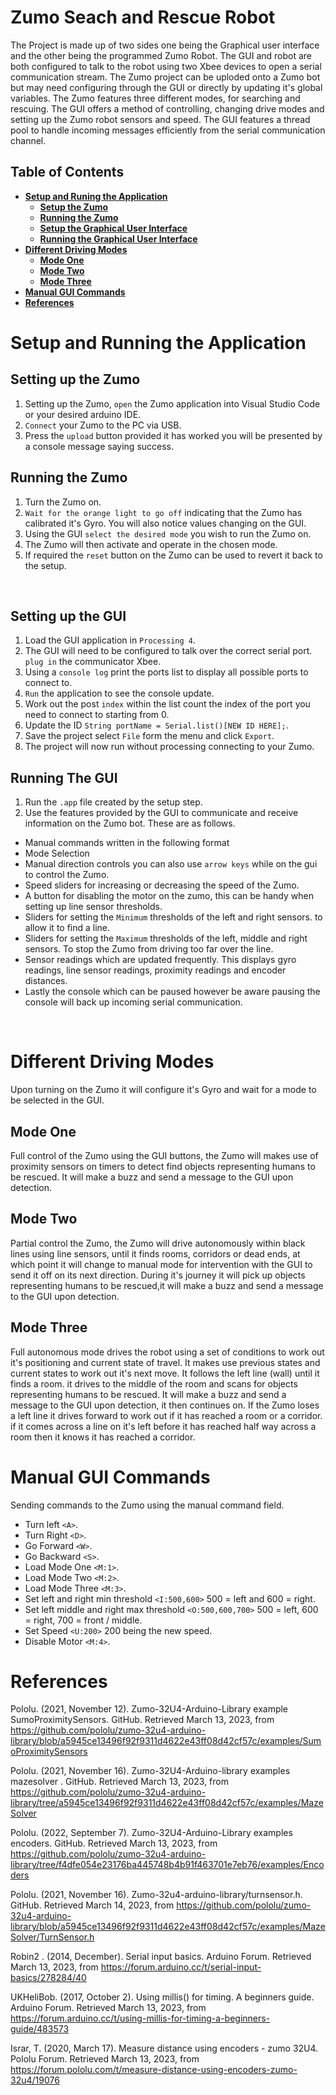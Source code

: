 # Zumo Seach and Rescue Robot
The Project is made up of two sides one being the Graphical user interface and the other being the programmed Zumo Robot. The GUI and robot are both configured to talk to the robot using two Xbee devices to open a serial communication stream. The Zumo project can be uploded onto a Zumo bot but may need configuring through the GUI or directly by updating it's global variables. The Zumo features three different modes, for searching and rescuing. The GUI offers a method of controlling, changing drive modes and setting up the Zumo robot sensors and speed. The GUI features a thread pool to handle incoming messages efficiently from the serial communication channel.


## **Table of Contents**
- [**Setup and Runing the Application**](#setup-and-running-the-application)
    - [**Setup the Zumo**](#setting-up-the-zumo)
    - [**Running the Zumo**](#running-the-zumo)
    - [**Setup the Graphical User Interface**](#setting-up-the-gui)
    - [**Running the Graphical User Interface**](#running-the-gui)
- [**Different Driving Modes**](#different-driving-modes)
    - [**Mode One**](#mode-one)
    - [**Mode Two**](#mode-two)
    - [**Mode Three**](#mode-three)
- [**Manual GUI Commands**](#manual-gui-commands)
- [**References**](#references)


# Setup and Running the Application

## Setting up the Zumo
1. Setting up the Zumo, `open` the Zumo application into Visual Studio Code or your desired arduino IDE.
2. `Connect` your Zumo to the PC via USB.
3. Press the `upload` button provided it has worked you will be presented by a console message saying success. 


## Running the Zumo
1. Turn the Zumo on.
2. `Wait for the orange light to go off` indicating that the Zumo has calibrated it's Gyro. You will also notice values changing on the GUI.
3. Using the GUI `select the desired mode` you wish to run the Zumo on.
4. The Zumo will then activate and operate in the chosen mode.
5. If required the `reset` button on the Zumo can be used to revert it back to the setup.

<br />

## Setting up the GUI
1. Load the GUI application in `Processing 4`.
2. The GUI will need to be configured to talk over the correct serial port. `plug in` the communicator Xbee. 
3. Using a `console log` print the ports list to display all possible ports to connect to.
4. `Run` the application to see the console update.
5. Work out the post `index` within the list count the index of the port you need to connect to starting from 0.
6. Update the ID `String portName = Serial.list()[NEW ID HERE];`.
7. Save the project select `File` form the menu and click `Export`.
8. The project will now run without processing connecting to your Zumo.

## Running The GUI
1. Run the `.app` file created by the setup step.
2. Use the features provided by the GUI to communicate and receive information on the Zumo bot. These are as follows.
- Manual commands written in the following format <W>
- Mode Selection
- Manual direction controls you can also use `arrow keys` while on the gui to control the Zumo.
- Speed sliders for increasing or decreasing the speed of the Zumo.
- A button for disabling the motor on the zumo, this can be handy when setting up line sensor thresholds.
- Sliders for setting the `Minimum` thresholds of the left and right sensors. to allow it to find a line.
- Sliders for setting the `Maximum` thresholds of the left, middle and right sensors. To stop the Zumo from driving too far over the line.
- Sensor readings which are updated frequently. This displays gyro readings, line sensor readings, proximity readings and encoder distances.
- Lastly the console which can be paused however be aware pausing the console will back up incoming serial communication.

<br />

# Different Driving Modes
Upon turning on the Zumo it will configure it's Gyro and wait for a mode to be selected in the GUI.

## Mode One
Full control of the Zumo using the GUI buttons, the Zumo will makes use of proximity sensors on timers to detect find objects representing humans to be rescued. It will make a buzz and send a message to the GUI upon detection.

## Mode Two
Partial control the Zumo, the Zumo will drive autonomously within black lines using line sensors, until it finds rooms, corridors or dead ends, at which point it will change to manual mode for intervention with the GUI to send it off on its next direction. During it's journey it will pick up objects representing humans to be rescued,it will make a buzz and send a message to the GUI upon detection.

## Mode Three
Full autonomous mode drives the robot using a set of conditions to work out it's positioning and current state of travel. It makes use previous states and current states to work out it's next move. It follows the left line (wall) until it finds a room. it drives to the middle of the room and scans for objects representing humans to be rescued. It will make a buzz and send a message to the GUI upon detection, it then continues on. If the Zumo loses a left line it drives forward to work out if it has reached a room or a corridor. if it comes across a line on it's left before it has reached half way across a room then it knows it has reached a corridor.

# Manual GUI Commands
Sending commands to the Zumo using the manual command field.
  - Turn left `<A>`. 
  - Turn Right `<D>`. 
  - Go Forward `<W>`. 
  - Go Backward `<S>`. 
  - Load Mode One `<M:1>`. 
  - Load Mode Two `<M:2>`. 
  - Load Mode Three `<M:3>`. 
  - Set left and right min threshold `<I:500,600>` 500 = left and 600 = right.  
  - Set left middle and right max threshold `<O:500,600,700>` 500 = left, 600 = right, 700 = front / middle. 
  - Set Speed `<U:200>` 200 being the new speed. 
  - Disable Motor `<M:4>`. 


# References
Pololu. (2021, November 12). Zumo-32U4-Arduino-Library example SumoProximitySensors. GitHub. Retrieved March 13, 2023, from https://github.com/pololu/zumo-32u4-arduino-library/blob/a5945ce13496f92f9311d4622e43ff08d42cf57c/examples/SumoProximitySensors 

Pololu. (2021, November 16). Zumo-32U4-Arduino-library examples mazesolver . GitHub. Retrieved March 13, 2023, from https://github.com/pololu/zumo-32u4-arduino-library/tree/a5945ce13496f92f9311d4622e43ff08d42cf57c/examples/MazeSolver 

Pololu. (2022, September 7). Zumo-32U4-Arduino-Library examples encoders. GitHub. Retrieved March 13, 2023, from https://github.com/pololu/zumo-32u4-arduino-library/tree/f4dfe054e23176ba445748b4b91f463701e7eb76/examples/Encoders 

Pololu. (2021, November 16). Zumo-32u4-arduino-library/turnsensor.h. GitHub. Retrieved March 14, 2023, from https://github.com/pololu/zumo-32u4-arduino-library/blob/a5945ce13496f92f9311d4622e43ff08d42cf57c/examples/MazeSolver/TurnSensor.h 

Robin2 . (2014, December). Serial input basics. Arduino Forum. Retrieved March 13, 2023, from https://forum.arduino.cc/t/serial-input-basics/278284/40 

UKHeliBob. (2017, October 2). Using millis() for timing. A beginners guide. Arduino Forum. Retrieved March 13, 2023, from https://forum.arduino.cc/t/using-millis-for-timing-a-beginners-guide/483573 

Israr, T. (2020, March 17). Measure distance using encoders - zumo 32U4. Pololu Forum. Retrieved March 13, 2023, from https://forum.pololu.com/t/measure-distance-using-encoders-zumo-32u4/19076 
